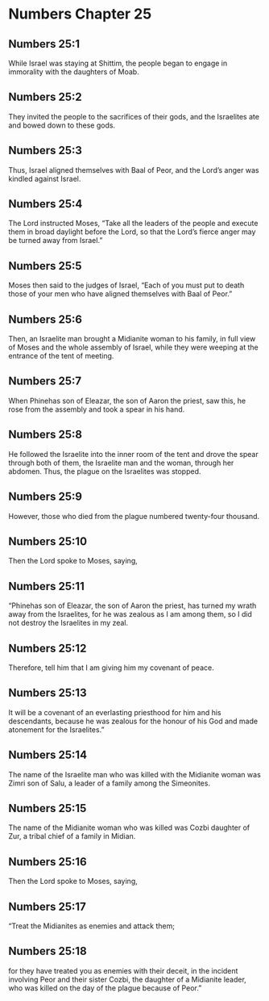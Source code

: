 # Numbers Chapter 25

## Numbers 25:1
While Israel was staying at Shittim, the people began to engage in immorality with the daughters of Moab.

## Numbers 25:2
They invited the people to the sacrifices of their gods, and the Israelites ate and bowed down to these gods.

## Numbers 25:3
Thus, Israel aligned themselves with Baal of Peor, and the Lord’s anger was kindled against Israel.

## Numbers 25:4
The Lord instructed Moses, “Take all the leaders of the people and execute them in broad daylight before the Lord, so that the Lord’s fierce anger may be turned away from Israel.”

## Numbers 25:5
Moses then said to the judges of Israel, “Each of you must put to death those of your men who have aligned themselves with Baal of Peor.”

## Numbers 25:6
Then, an Israelite man brought a Midianite woman to his family, in full view of Moses and the whole assembly of Israel, while they were weeping at the entrance of the tent of meeting.

## Numbers 25:7
When Phinehas son of Eleazar, the son of Aaron the priest, saw this, he rose from the assembly and took a spear in his hand.

## Numbers 25:8
He followed the Israelite into the inner room of the tent and drove the spear through both of them, the Israelite man and the woman, through her abdomen. Thus, the plague on the Israelites was stopped.

## Numbers 25:9
However, those who died from the plague numbered twenty-four thousand.

## Numbers 25:10
Then the Lord spoke to Moses, saying,

## Numbers 25:11
“Phinehas son of Eleazar, the son of Aaron the priest, has turned my wrath away from the Israelites, for he was zealous as I am among them, so I did not destroy the Israelites in my zeal.

## Numbers 25:12
Therefore, tell him that I am giving him my covenant of peace.

## Numbers 25:13
It will be a covenant of an everlasting priesthood for him and his descendants, because he was zealous for the honour of his God and made atonement for the Israelites.”

## Numbers 25:14
The name of the Israelite man who was killed with the Midianite woman was Zimri son of Salu, a leader of a family among the Simeonites.

## Numbers 25:15
The name of the Midianite woman who was killed was Cozbi daughter of Zur, a tribal chief of a family in Midian.

## Numbers 25:16
Then the Lord spoke to Moses, saying,

## Numbers 25:17
“Treat the Midianites as enemies and attack them;

## Numbers 25:18
for they have treated you as enemies with their deceit, in the incident involving Peor and their sister Cozbi, the daughter of a Midianite leader, who was killed on the day of the plague because of Peor.”
